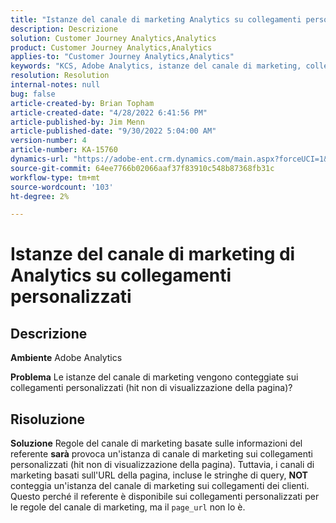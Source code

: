 ```yaml
---
title: "Istanze del canale di marketing Analytics su collegamenti personalizzati"
description: Descrizione
solution: Customer Journey Analytics,Analytics
product: Customer Journey Analytics,Analytics
applies-to: "Customer Journey Analytics,Analytics"
keywords: "KCS, Adobe Analytics, istanze del canale di marketing, collegamenti personalizzati, FAQ"
resolution: Resolution
internal-notes: null
bug: false
article-created-by: Brian Topham
article-created-date: "4/28/2022 6:41:56 PM"
article-published-by: Jim Menn
article-published-date: "9/30/2022 5:04:00 AM"
version-number: 4
article-number: KA-15760
dynamics-url: "https://adobe-ent.crm.dynamics.com/main.aspx?forceUCI=1&pagetype=entityrecord&etn=knowledgearticle&id=f30e69e0-22c7-ec11-a7b6-0022480a1b03"
source-git-commit: 64ee7766b02066aaf37f83910c548b87368fb31c
workflow-type: tm+mt
source-wordcount: '103'
ht-degree: 2%

---
```


# Istanze del canale di marketing di Analytics su collegamenti personalizzati

## Descrizione


<b>Ambiente</b>
Adobe Analytics

<b>Problema</b>
Le istanze del canale di marketing vengono conteggiate sui collegamenti personalizzati (hit non di visualizzazione della pagina)?


## Risoluzione


<b>Soluzione</b>
Regole del canale di marketing basate sulle informazioni del referente <b>sarà</b> provoca un&#39;istanza di canale di marketing sui collegamenti personalizzati (hit non di visualizzazione della pagina).
Tuttavia, i canali di marketing basati sull&#39;URL della pagina, incluse le stringhe di query, <b>NOT</b> conteggia un&#39;istanza del canale di marketing sui collegamenti dei clienti.
Questo perché il referente è disponibile sui collegamenti personalizzati per le regole del canale di marketing, ma il `page_url` non lo è.
